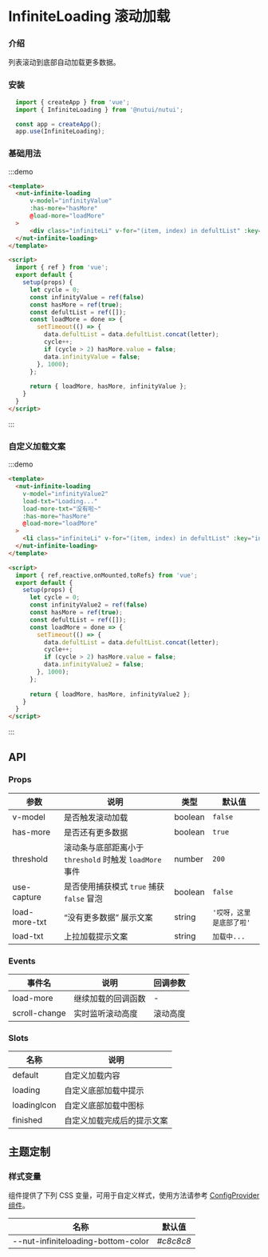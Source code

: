#  InfiniteLoading 滚动加载

### 介绍

列表滚动到底部自动加载更多数据。

### 安装

```javascript
  import { createApp } from 'vue';
  import { InfiniteLoading } from '@nutui/nutui';

  const app = createApp();
  app.use(InfiniteLoading);

```

### 基础用法

:::demo

```html
<template>
  <nut-infinite-loading
      v-model="infinityValue"
      :has-more="hasMore"
      @load-more="loadMore"
  >
      <div class="infiniteLi" v-for="(item, index) in defultList" :key="index">{{item}}</div>
  </nut-infinite-loading>
</template>

<script>
  import { ref } from 'vue';
  export default {
    setup(props) {
      let cycle = 0;
      const infinityValue = ref(false)
      const hasMore = ref(true);
      const defultList = ref([]);
      const loadMore = done => {  
        setTimeout(() => {
          data.defultList = data.defultList.concat(letter);
          cycle++;
          if (cycle > 2) hasMore.value = false;
          data.infinityValue = false;
        }, 1000); 
      };
      
      return { loadMore, hasMore, infinityValue };
    }
  }
</script>

```
:::
### 自定义加载文案

:::demo

```html
<template>
  <nut-infinite-loading
    v-model="infinityValue2"
    load-txt="Loading..."
    load-more-txt="没有啦~"
    :has-more="hasMore"
    @load-more="loadMore"
  >
    <li class="infiniteLi" v-for="(item, index) in defultList" :key="index">{{ item }}</li>
  </nut-infinite-loading>
</template>

<script>
  import { ref,reactive,onMounted,toRefs} from 'vue';
  export default {
    setup(props) {
      let cycle = 0;
      const infinityValue2 = ref(false)
      const hasMore = ref(true);
      const defultList = ref([]);
      const loadMore = done => {  
        setTimeout(() => {
          data.defultList = data.defultList.concat(letter);
          cycle++;
          if (cycle > 2) hasMore.value = false;
          data.infinityValue2 = false;
        }, 1000); 
      };
      
      return { loadMore, hasMore, infinityValue2 };
    }
  }
</script>

```
:::


## API

### Props

| 参数         | 说明                             | 类型   | 默认值           |
|--------------|----------------------------------|--------|------------------|
| v-model         | 是否触发滚动加载               | boolean | `false`                |
| has-more         | 是否还有更多数据               | boolean | `true`                |
| threshold         | 滚动条与底部距离小于 `threshold` 时触发 `loadMore` 事件 | number | `200`               |
| use-capture          | 是否使用捕获模式 `true` 捕获 `false` 冒泡                        | boolean | `false`            |
| load-more-txt          | “没有更多数据” 展示文案                        | string | `'哎呀，这里是底部了啦'`            |
| load-txt        | 上拉加载提示文案                         | string | `加载中...`                |

### Events

| 事件名 | 说明           | 回调参数     |
|--------|----------------|--------------|
| load-more  | 继续加载的回调函数 | - |
| scroll-change  | 实时监听滚动高度 | 滚动高度 |

### Slots

| 名称 | 说明           | 
|--------|----------------|
| default  | 自定义加载内容 |
| loading  | 自定义底部加载中提示 |
| loadingIcon  | 自定义底部加载中图标 |
| finished  | 自定义加载完成后的提示文案 |


## 主题定制

### 样式变量

组件提供了下列 CSS 变量，可用于自定义样式，使用方法请参考 [ConfigProvider 组件](#/zh-CN/component/configprovider)。

| 名称                                    | 默认值                     | 
| --------------------------------------- | -------------------------- | 
| --nut-infiniteloading-bottom-color       | _#c8c8c8_        | 